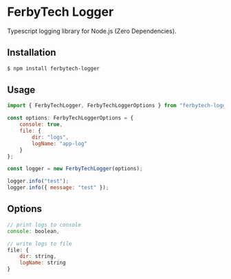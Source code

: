 # FerbyTech Logger
Typescript logging library for Node.js (Zero Dependencies).

## Installation
```bash
$ npm install ferbytech-logger
```

## Usage
```js
import { FerbyTechLogger, FerbyTechLoggerOptions } from "ferbytech-logger";

const options: FerbyTechLoggerOptions = {
    console: true,
    file: {
        dir: "logs",
        logName: "app-log"
    }
};

const logger = new FerbyTechLogger(options);

logger.info("test");
logger.info({ message: "test" });
```

## Options
```js
// print logs to console
console: boolean,

// write logs to file
file: {
    dir: string,
    logName: string
}
```
